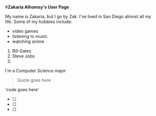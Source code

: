 #**Zakaria Alhomsy's User Page**

My name is Zakaria, but I go by Zak. I've lived in San Diego almost all my life. 
Some of my hobbies include: 
- video games
- listening to music
- watching anime

1. Bill Gates
2. Steve Jobs
3. 

I'm a Computer Science major

> Quote goes here

'code goes here'

- [ ]
- [ ]
- [ ]


